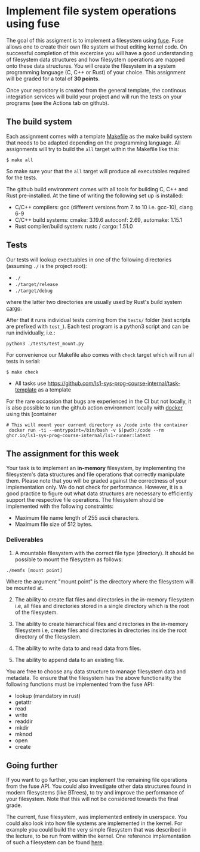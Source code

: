 # Implement file system operations using fuse

The goal of this assigment is to implement a filesystem using [fuse](https://en.wikipedia.org/wiki/Filesystem_in_Userspace). Fuse allows one
to create their own file system without editing kernel code. On successful
completion of this excercise you will have a good understanding of filesystem
data structures and how filesystem operations are mapped onto these data structures.
You will create the filesystem in a system programming language (C, C++ or Rust) of your choice. 
This assignment will be graded for a total of **30 points**.

Once your repository is created from the general template,
the continous integration services will build your project and will run
the tests on your programs (see the Actions tab on github).

## The build system

Each assignment comes with a template [Makefile](Makefile) as the make build system that
needs to be adapted depending on the programming language.
All assignments will try to build the `all` target within the Makefile like this:

```console
$ make all
```

So make sure your that the `all` target will produce all executables required for the
tests. 

The github build environment comes with all tools for building C, C++ and Rust pre-installed.
At the time of writing the following set up is installed:

- C/C++ compilers: gcc (different versions from 7. to 10 i.e. gcc-10), clang 6-9
- C/C++ build systems: cmake: 3.19.6 autoconf: 2.69, automake: 1.15.1
- Rust compiler/build system: rustc / cargo: 1.51.0

## Tests

Our tests will lookup exectuables in one of the following directories (assuming `./` is the project root):

- `./`
- `./target/release`
- `./target/debug`

where the latter two directories are usually used by Rust's build system
[cargo](https://doc.rust-lang.org/cargo/index.html).

After that it runs individual tests coming from the `tests/` folder (test
scripts are prefixed with `test_`).
Each test program is a python3 script and can be run individually, i.e.:

```console
python3 ./tests/test_mount.py
```

For convenience our Makefile also comes with `check` target which will run all tests in serial:

```console
$ make check
```

- All tasks use https://github.com/ls1-sys-prog-course-internal/task-template as a template

For the rare occassion that bugs are experienced in the CI but not
locally, it is also possible to run the github action environment locally
with [docker](https://www.docker.com/) using this [container

``` console
# This will mount your current directory as /code into the container
 docker run -ti --entrypoint=/bin/bash -v $(pwd):/code --rm ghcr.io/ls1-sys-prog-course-internal/ls1-runner:latest
```

## The assignment for this week

Your task is to implement an **in-memory** filesystem, by implementing the filesystem's data structures and
file operations that correctly manipulate them. Please note that you will be graded against the correctness of your implementation only. We do not check for performance. However, it is a good practice to figure out what data structures are necessary to efficiently support the respective file operations. The filesystem should be implemented with the following constraints:
- Maximum file name length of 255 ascii characters.
- Maximum file size of 512 bytes.

### Deliverables

1. A mountable filesystem with the correct file type (directory). It should be possible to mount the filesystem as follows:

``` console
./memfs [mount point]
```

Where the argument "mount point" is the directory where the filesystem will be mounted at.

2. The ability to create flat files and directories in the in-memory filesystem i.e, all files and directories stored in a single directory which is the root of the filesystem.

3. The ability to create hierarchical files and directories in the in-memory filesystem i.e, create files and directories in directories inside the root directory of the filesystem.

4. The ability to write data to and read data from files.

5. The ability to append data to an existing file.

You are free to choose any data structure to manage filesystem data and metadata. To ensure that the filesystem has the above functionality the following functions must be implemented from the fuse API:
- lookup (mandatory in rust)
- getattr
- read
- write
- readdir
- mkdir
- mknod
- open
- create

## Going further

If you want to go further, you can implement the remaining file operations from the fuse API. You could also investigate other data structures found in modern filesystems (like BTrees), to try and improve the performance of your filesystem. Note that this will not be considered towards the final grade.

The current, fuse filesystem, was implemented entirely in userspace. You could also look into how file systems are implemented in the kernel. For example you could build the very simple filesystem that was described in the lecture, to be run from within the kernel. One reference implementation of such a filesystem can be found [here](https://github.com/rgouicem/ouichefs).
